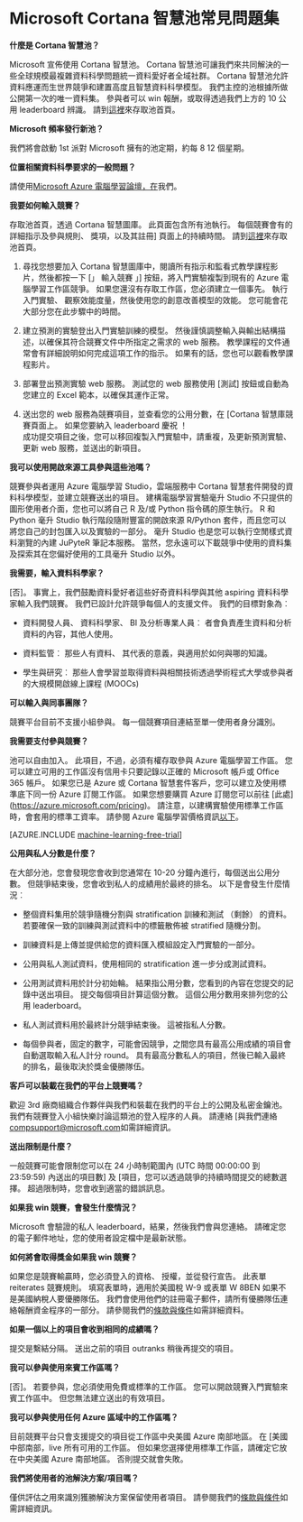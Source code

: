 <properties
    pageTitle="Cortana 智慧池常見問題集 |Microsoft Azure"
    description="常見問題集 Microsoft Cortana 智慧池。"
    services="machine-learning"
    documentationCenter=""
    authors="hning86"
    manager="jhubbard"
    editor="cgronlun"/>

<tags
    ms.service="machine-learning"
    ms.workload="data-services"
    ms.tgt_pltfrm="na"
    ms.devlang="na"
    ms.topic="article"
    ms.date="09/06/2016"
    ms.author="haining;chlovel;garye"/>

# <a name="microsoft-cortana-intelligence-competitions-faq"></a>Microsoft Cortana 智慧池常見問題集

**什麼是 Cortana 智慧池？**

Microsoft 宣佈使用 Cortana 智慧池。 Cortana 智慧池可讓我們來共同解決的一些全球規模最複雜資料科學問題統一資料愛好者全域社群。 Cortana 智慧池允許資料應運而生世界競爭和建置高度且智慧資料科學模型。 我們主控的池根據所做公開第一次的唯一資料集。 參與者可以 win 報酬，或取得透過我們上方的 10 公用 leaderboard 辨識。 請到[這裡](http://aka.ms/CIComp)來存取池首頁。

**Microsoft 頻率發行新池？**

我們將會啟動 1st 派對 Microsoft 擁有的池定期，約每 8 12 個星期。 

**位置相關資料科學要求的一般問題？**

請使用[Microsoft Azure 電腦學習論壇，在](https://social.msdn.microsoft.com/forums/azure/home?forum=MachineLearning)我們。

**我要如何輸入競賽？**

存取池首頁，透過 Cortana 智慧圖庫。 此頁面包含所有池執行。 每個競賽會有的詳細指示及參與規則、 獎項，以及其註冊] 頁面上的持續時間。 請到[這裡](http://aka.ms/CIComp)來存取池首頁。  

1. 尋找您想要加入 Cortana 智慧圖庫中，閱讀所有指示和監看式教學課程影片，然後都按一下 [」 輸入競賽 」] 按鈕，將入門實驗複製到現有的 Azure 電腦學習工作區競爭。 如果您還沒有存取工作區，您必須建立一個事先。 執行入門實驗、 觀察效能度量，然後使用您的創意改善模型的效能。 您可能會花大部分您在此步驟中的時間。   

2. 建立預測的實驗登出入門實驗訓練的模型。 然後謹慎調整輸入與輸出結構描述，以確保其符合競賽文件中所指定之需求的 web 服務。 教學課程的文件通常會有詳細說明如何完成這項工作的指示。 如果有的話，您也可以觀看教學課程影片。   

3. 部署登出預測實驗 web 服務。 測試您的 web 服務使用 [測試] 按鈕或自動為您建立的 Excel 範本，以確保其運作正常。   

4. 送出您的 web 服務為競賽項目，並查看您的公用分數，在 [Cortana 智慧庫競賽頁面上。 如果您要納入 leaderboard 慶祝 ！  
成功提交項目之後，您可以移回複製入門實驗中，請重複，及更新預測實驗、 更新 web 服務，並送出的新項目。   

**我可以使用開啟來源工具參與這些池嗎？**

競賽參與者運用 Azure 電腦學習 Studio，雲端服務中 Cortana 智慧套件開發的資料科學模型，並建立競賽送出的項目。 建構電腦學習實驗毫升 Studio 不只提供的圖形使用者介面，您也可以將自己 R 及/或 Python 指令碼的原生執行。 R 和 Python 毫升 Studio 執行階段隨附豐富的開啟來源 R/Python 套件，而且您可以將您自己的封包匯入以及實驗的一部分。 毫升 Studio 也是您可以執行空閒樣式資料瀏覽的內建 JuPyteR 筆記本服務。 當然，您永遠可以下載競爭中使用的資料集及探索其在您偏好使用的工具毫升 Studio 以外。 

**我需要，輸入資料科學家？**

[否]。 事實上，我們鼓勵資料愛好者這些好奇資料科學與其他 aspiring 資料科學家輸入我們競賽。 我們已設計允許競爭每個人的支援文件。 我們的目標對象為︰

* 資料開發人員、 資料科學家、 BI 及分析專業人員︰ 者會負責產生資料和分析資料的內容，其他人使用。

* 資料監管︰ 那些人有資料、 其代表的意義，與適用於如何與哪的知識。

* 學生與研究︰ 那些人會學習並取得資料與相關技術透過學術程式大學或參與者的大規模開啟線上課程 (MOOCs)


**可以輸入與同事團隊？**

競賽平台目前不支援小組參與。 每一個競賽項目連結至單一使用者身分識別。 

**我需要支付參與競賽？**

池可以自由加入。 此項目，不過，必須有權存取參與 Azure 電腦學習工作區。 您可以建立可用的工作區沒有信用卡只要記錄以正確的 Microsoft 帳戶或 Office 365 帳戶。 如果您已是 Azure 或 Cortana 智慧套件客戶，您可以建立及使用標準底下同一份 Azure 訂閱工作區。 如果您想要購買 Azure 訂閱您可以前往 [此處] (https://azure.microsoft.com/pricing)。 請注意，以建構實驗使用標準工作區時，會套用的標準工資率。 請參閱 Azure 電腦學習價格資訊[以下](https://azure.microsoft.com/pricing/details/machine-learning/)。 

[AZURE.INCLUDE [machine-learning-free-trial](../../includes/machine-learning-free-trial.md)]

**公用與私人分數是什麼？**

在大部分池，您會發現您會收到您通常在 10-20 分鐘內進行，每個送出公用分數。 但競爭結束後，您會收到私人的成績用於最終的排名。 以下是會發生什麼情況︰

* 整個資料集用於競爭隨機分割與 stratification 訓練和測試 （剩餘） 的資料。 若要確保一致的訓練與測試資料中的標籤散佈被 stratified 隨機分割。
 
* 訓練資料是上傳並提供給您的資料匯入模組設定入門實驗的一部分。

* 公用與私人測試資料，使用相同的 stratification 進一步分成測試資料。

* 公用測試資料用於計分初始輪。 結果指公用分數，您看到的內容在您提交的記錄中送出項目。 提交每個項目計算這個分數。 這個公用分數用來排列您的公用 leaderboard。

* 私人測試資料用於最終計分競爭結束後。 這被指私人分數。 

* 每個參與者，固定的數字，可能會因競爭，之間您具有最高公用成績的項目會自動選取輸入私人計分 round。 具有最高分數私人的項目，然後已輸入最終的排名，最後取決於獎金優勝隊伍。  

**客戶可以裝載在我們的平台上競賽嗎？**

歡迎 3rd 廠商組織合作夥伴與我們和裝載在我們的平台上的公開及私密金鑰池。 我們有競賽登入小組快樂討論這類池的登入程序的人員。  請連絡 [與我們連絡[compsupport@microsoft.com](mailto:compsupport@microsoft.com)如需詳細資訊。 

**送出限制是什麼？**

一般競賽可能會限制您可以在 24 小時制範圍內 (UTC 時間 00:00:00 到 23:59:59) 內送出的項目數] 及 [項目，您可以透過競爭的持續時間提交的總數選擇。 超過限制時，您會收到適當的錯誤訊息。 

**如果我 win 競賽，會發生什麼情況？**

Microsoft 會驗證的私人 leaderboard，結果，然後我們會與您連絡。 請確定您的電子郵件地址，您的使用者設定檔中是最新狀態。

**如何將會取得獎金如果我 win 競賽？**

如果您是競賽輸贏時，您必須登入的資格、 授權，並從發行宣告。 此表單 reiterates 競賽規則。 填寫表單時，適用於美國稅 W-9 或表單 W 8BEN 如果不是美國納稅人要優勝隊伍。 我們會使用他們的註冊電子郵件，請所有優勝隊伍連絡報酬資金程序的一部分。 請參閱我們的[條款與條件](http://aka.ms/comptermsandconditions)如需詳細資料。

**如果一個以上的項目會收到相同的成績嗎？**

提交是繫結分隔。 送出之前的項目 outranks 稍後再提交的項目。

**我可以參與使用來賓工作區嗎？**

[否]。 若要參與，您必須使用免費或標準的工作區。 您可以開啟競賽入門實驗來賓工作區中。 但您無法建立送出的有效項目。 

**我可以參與使用任何 Azure 區域中的工作區嗎？**

目前競賽平台只會支援提交的項目從工作區中央美國 Azure 南部地區。 在 [美國中部南部，live 所有可用的工作區。 但如果您選擇使用標準工作區，請確定它放在中央美國 Azure 南部地區。 否則提交就會失敗。 

**我們將使用者的池解決方案/項目嗎？**

僅供評估之用來識別獲勝解決方案保留使用者項目。 請參閱我們的[條款與條件](http://aka.ms/comptermsandconditions)如需詳細資訊。
